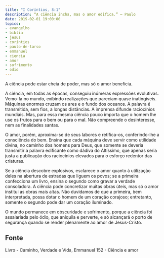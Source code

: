 ```yaml
---
title: "I Coríntios, 8:1"
description: “A ciência incha, mas o amor edifica.” — Paulo
date: 2019-02-01 19:00:00
topics: 
- evangelho
- biblia
- jesus
- corintios
- paulo-de-tarso
- emmanuel
- ciencia
- amor
- sofrimento
- odio
---
```


A ciência pode estar cheia de poder, mas só o amor beneficia.

A ciência, em todas as épocas, conseguiu inúmeras expressões evolutivas. Vemo-la
no mundo, exibindo realizações que pareciam quase inatingíveis. Máquinas enormes
cruzam os ares e o fundo dos oceanos. A palavra é transmitida, sem fios, a
longas distâncias. A imprensa difunde raciocínios mundiais. Mas, para essa mesma
ciência pouco importa que o homem lhe use os frutos para o bem ou para o mal.
Não compreende o desinteresse, nem as finalidades santas.

O amor, porém, aproxima-se de seus labores e retifica-os, conferindo-lhe a
consciência do bem.  Ensina que cada máquina deve servir como utilidade divina,
no caminho dos homens para Deus, que somente se deveria transmitir a palavra
edificante como dádiva do Altíssimo, que apenas seria justa a publicação dos
raciocínios elevados para o esforço redentor das criaturas.

Se a ciência descobre explosivos, esclarece o amor quanto à utilização deles na
abertura de estradas que liguem os povos; se a primeira confecciona um livro,
ensina o segundo como gravar a verdade consoladora. A ciência pode concretizar
muitas obras úteis, mas só o amor institui as obras mais altas. Não duvidamos de
que a primeira, bem interpretada, possa dotar o homem de um coração corajoso;
entretanto, somente o segundo pode dar um coração iluminado.

O mundo permanece em obscuridade e sofrimento, porque a ciência foi assalariada
pelo ódio, que aniquila e perverte, e só alcançará o porto de segurança quando
se render plenamente ao amor de Jesus-Cristo.



## Fonte
Livro - Caminho, Verdade e Vida, Emmanuel
152 - Ciência e amor
